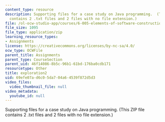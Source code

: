 ```yaml
---
content_type: resource
description: Supporting files for a case study on Java programming.  (This ZIP file
  contains 2 .txt files and 2 files with no file extension.)
file: /ol-ocw-studio-app/courses/6-005-elements-of-software-construction-fall-2008/69efe07ad6c05da704a64539f872d5d3_exploration2.zip
file_size: 1095
file_type: application/zip
learning_resource_types:
- Assignments
license: https://creativecommons.org/licenses/by-nc-sa/4.0/
ocw_type: OCWFile
parent_title: Assignments
parent_type: CourseSection
parent_uid: 46f14086-8b5c-96b1-61bd-176ba0cdb171
resourcetype: Other
title: exploration2
uid: 69efe07a-d6c0-5da7-04a6-4539f872d5d3
video_files:
  video_thumbnail_file: null
video_metadata:
  youtube_id: null
---
```

Supporting files for a case study on Java programming.  (This ZIP file contains 2 .txt files and 2 files with no file extension.)